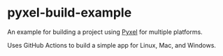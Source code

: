 # pyxel-build-example

An example for building a project using [Pyxel](https://github.com/kitao/pyxel) for multiple platforms.

Uses GitHub Actions to build a simple app for Linux, Mac, and Windows.
